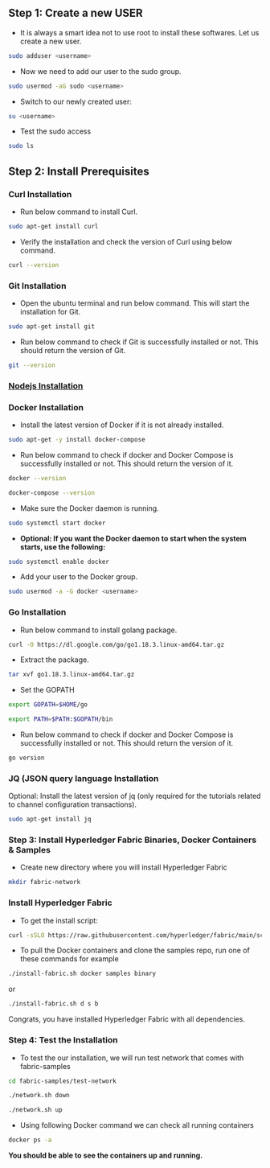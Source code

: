 ## Step 1: Create a new USER
- It is always a smart idea not to use root to install these softwares. Let us create a new user.
```sh
sudo adduser <username>
```
- Now we need to add our user to the sudo group.
```sh
sudo usermod -aG sudo <username>
```
- Switch to our newly created user:
```sh
su <username>
```
- Test the sudo access
```sh
sudo ls
```
## Step 2: Install Prerequisites
### Curl Installation
- Run below command to install Curl.
```sh
sudo apt-get install curl
```  
- Verify the installation and check the version of Curl using below command.
```sh 
curl --version
```

### Git Installation
- Open the ubuntu terminal and run below command. This will start the installation for Git.
```sh	 
sudo apt-get install git
```	 
- Run below command to check if Git is successfully installed or not. This should return the version of Git.
```sh	 
git --version
```

### [Nodejs Installation](https://github.com/16ratneshkumar/1_Year/blob/main/2_Semester/Computer%20Science/Blockchain/how%20to%20install%20node%20js.md)
### Docker Installation
- Install the latest version of Docker if it is not already installed.
```sh
sudo apt-get -y install docker-compose
```
-  Run below command to check if docker and Docker Compose is successfully installed or not. This should return the version of it.
```sh
docker --version
```
```sh
docker-compose --version
```
- Make sure the Docker daemon is running.
```sh
sudo systemctl start docker
```

- **Optional: If you want the Docker daemon to start when the system starts, use the following:**
```sh
sudo systemctl enable docker
```

- Add your user to the Docker group.
```sh
sudo usermod -a -G docker <username>
```
### Go Installation
- Run below command to install golang package.
```sh
curl -O https://dl.google.com/go/go1.18.3.linux-amd64.tar.gz
```
- Extract the package.
```sh
tar xvf go1.18.3.linux-amd64.tar.gz
```
- Set the GOPATH
```sh
export GOPATH=$HOME/go
```
```sh
export PATH=$PATH:$GOPATH/bin
```
-  Run below command to check if docker and Docker Compose is successfully installed or not. This should return the version of it.
```sh
go version
```
### JQ (JSON query language Installation
Optional: Install the latest version of jq (only required for the tutorials related to channel configuration transactions).
```sh
sudo apt-get install jq
```

### Step 3: Install Hyperledger Fabric Binaries, Docker Containers & Samples
- Create new directory where you will install Hyperledger Fabric
```sh
mkdir fabric-network
```

### Install Hyperledger Fabric
- To get the install script:
```sh
curl -sSLO https://raw.githubusercontent.com/hyperledger/fabric/main/scripts/install-fabric.sh && chmod +x install-fabric.sh
```
- To pull the Docker containers and clone the samples repo, run one of these commands for example
```sh
./install-fabric.sh docker samples binary
```
or
```sh
./install-fabric.sh d s b
```

Congrats, you have installed Hyperledger Fabric with all dependencies.

### Step 4: Test the Installation
- To test the our installation, we will run test network that comes with fabric-samples

```sh
cd fabric-samples/test-network
```
```sh
./network.sh down 
```
```sh
./network.sh up 
```

- Using following Docker command we can check all running containers
```sh
docker ps -a
```
**You should be able to see the containers up and running.**